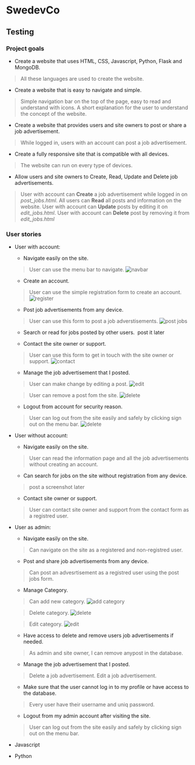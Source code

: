 # SwedevCo

## Testing

### Project goals

    
   * Create a website that uses HTML, CSS, Javascript, Python, Flask and MongoDB.
   > All these languages are used to create the website.

   * Create a website that is easy to navigate and simple.
   > Simple navigation bar on the top of the page, easy to read and understand with icons. A short explanation for the user to understand the concept of the website.

   * Create a website that provides users and site owners to post or share a job advertisement.
   > While logged in, users with an account can post a job advertisement.

   * Create a fully responsive site that is compatible with all devices.
   > The website can run on every type of devices.

   * Allow users and site owners to Create, Read, Update and Delete job advertisements.
   > User with account can __Create__ a job advertisement while logged in on *post_jobs.html*.
   > All users can __Read__ all posts and information on the website.
   > User with account can __Update__ posts by editing it on *edit_jobs.html*.
   > User with account can __Delete__ post by removing it from *edit_jobs.html*


### User stories

* User with account: 
    * Navigate easily on the site.
    > User can use the menu bar to navigate.
    ![navbar](static/screenshots/navbar.jpeg)

    * Create an account.
    > User can use the simple registration form to create an account.
    ![register](static/screenshots/register.jpeg)

    * Post job advertisements from any device.
    > User can use this form to post a job adverstisements.
    ![post jobs](static/screenshots/post_jobs.jpeg)

    * Search or read for jobs posted by other users.
    ![]() post it later

    * Contact the site owner or support.
    > User can use this form to get in touch with the site owner or support.
    ![contact](static/screenshots/contact.jpeg)

    * Manage the job advertisement that I posted.
    > User can make change by editing a post.
    ![edit](static/screenshots/edit.jpeg)

    > User can remove a post fom the site.
    ![delete](static/screenshots/delete.jpeg)

    * Logout from account for security reason. 
    > User can log out from the site easily and safely by clicking sign out on the menu bar.
    ![delete](static/screenshots/signout.jpeg)

    
* User without account:
    * Navigate easily on the site.
    > User can read the information page and all the job advertisements without creating an account.

    * Can search for jobs on the site without registration from any device.
    > post a screenshot later

    * Contact site owner or support.
    > User can contact site owner and support from the contact form as a registred user.


 * User as admin:
    * Navigate easily on the site.
    > Can navigate on the site as a registered and non-registred user.

    * Post and share job advertisements from any device.
    > Can post an advesrtisement as a registred user using the post jobs form.

    * Manage Category.
    > Can add new category.
    ![add category](static/screenshots/add_category.jpeg)

    > Delete category.
    ![delete](static/screenshots/delete_category.jpeg)

    > Edit category.
    ![edit](static/screenshots/edit-category.jpeg)

    * Have access to delete and remove users job advertisements if needed.
    > As admin and site owner, I can remove anypost in the database.

    * Manage the job advertisement that I posted.
    > Delete a job advertisement.
    > Edit a job advertisement.

    * Make sure that the user cannot log in to my profile or have access to the database.
    > Every user have their username and uniq password.

    * Logout from my admin account after visiting the site.
    > User can log out from the site easily and safely by clicking sign out on the menu bar.


* Javascript
* Python



